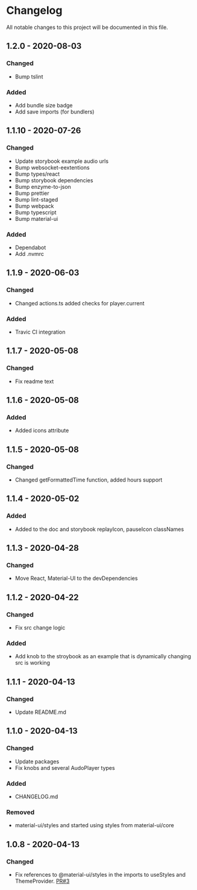# Changelog

All notable changes to this project will be documented in this file.

## 1.2.0 - 2020-08-03

### Changed

- Bump tslint

### Added

- Add bundle size badge
- Add save imports (for bundlers)

## 1.1.10 - 2020-07-26

### Changed

- Update storybook example audio urls
- Bump websocket-eextentions
- Bump types/react
- Bump storybook dependencies
- Bump enzyme-to-json
- Bump prettier
- Bump lint-staged
- Bump webpack
- Bump typescript
- Bump material-ui

### Added

- Dependabot
- Add .nvmrc

## 1.1.9 - 2020-06-03

### Changed

- Changed actions.ts added checks for player.current

### Added

- Travic CI integration

## 1.1.7 - 2020-05-08

### Changed

- Fix readme text

## 1.1.6 - 2020-05-08

### Added

- Added icons attribute

## 1.1.5 - 2020-05-08

### Changed

- Changed getFormattedTime function, added hours support

## 1.1.4 - 2020-05-02

### Added

- Added to the doc and storybook replayIcon, pauseIcon classNames

## 1.1.3 - 2020-04-28

### Changed

- Move React, Material-UI to the devDependencies

## 1.1.2 - 2020-04-22

### Changed

- Fix src change logic

### Added

- Add knob to the stroybook as an example that is dynamically changing src is working

## 1.1.1 - 2020-04-13

### Changed

- Update README.md

## 1.1.0 - 2020-04-13

### Changed

- Update packages
- Fix knobs and several AudoPlayer types

### Added

- CHANGELOG.md

### Removed

- material-ui/styles and started using styles from material-ui/core

## 1.0.8 - 2020-04-13

### Changed

- Fix references to @material-ui/styles in the imports to useStyles and ThemeProvider. [PR#3](https://github.com/Werter12/material-ui-audio-player/pull/3)
